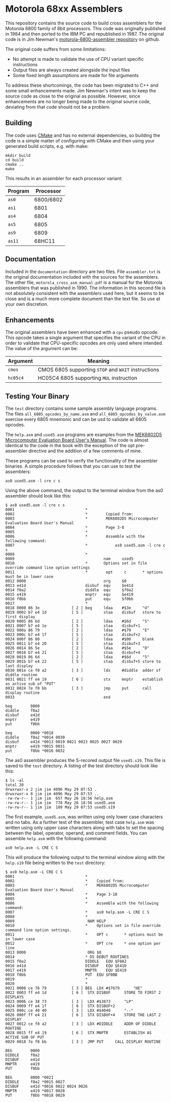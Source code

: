 # Motorola 68xx Assemblers

This repository contains the source code to build cross
assemblers for the Motorola 6800 family of 8bit processors.  This code was
originally published in 1984 and then ported to the IBM PC and republished
in 1987.  The original code is in Jim Newman's
[motorola-6800-assembler repository](https://github.com/JimInCA/motorola-6800-assembler)
on github.

The original code suffers from some limitations:
- No attempt is made to validate the use of CPU variant specific instructions
- Output files are always created alongside the input files
- Some fixed length assumptions are made for file arguments

To address these shortcomings, the code has been migrated to C++ and some
small enhancements made.  Jim Newman's intent was to keep the source code
as close to the original as possible.  However, since enhancements are no
longer being made to the original source code, deviating from that code
should not be a problem.

## Building

The code uses [CMake](https://cmake.org) and has no external dependencies,
so building the code is a simple matter of configuring with CMake and then
using your generated build scripts, e.g. with make:
```
mkdir build
cd build
cmake ..
make
```

This results in an assembler for each processor variant:

| Program | Processor |
| ------- | --------- |
| `as0`   | 6800/6802 |
| `as1`   | 6801      |
| `as4`   | 6804      |
| `as5`   | 6805      |
| `as9`   | 6809      |
| `as11`  | 68HC11    |


## Documentation

Included in the `documentation` directory are two files.  File
`assembler.txt` is the original documentation included with the sources for
the assemblers.  The other file, `motorola_cross_asm_manual.pdf` is a manual
for the Motorola assemblers that was published in 1990.  The information in
this second file is not absolutely consistent with the assemblers used here,
but it seems to be close and is a much more complete document than the text
file.  So use at your own discretion.

## Enhancements

The original assemblers have been enhanced with a `cpu` pseudo opcode.  This
opcode takes a single argument that specifies the variant of the CPU in order
to validate that CPU-specific opcodes are only used where intended.  The
value of the argument can be:

| Argument | Meaning |
| -------- | ------- |
| `cmos`   | CMOS 6805 supporting `STOP` and `WAIT` instructions |
| `hc05c4` | HC05C4 6805 supporting `MUL` instruction |

## Testing Your Binary

The `test` directory contains some sample assembly language programs.
The files `all_6805_opcodes_by_name.asm` and `all_6805_opcodes_by_value.asm`
exercise every 6805 mnemonic and can be usd to validate all 6805 opcodes.

The `help.asm` and `used5.asm` programs are examples from the
[MEK6802D5 Microcomputer Evaluation Board User's Manual](https://github.com/JimInCA/cassette-tape-emulator/blob/main/doc/mek6802d5.pdf).
The code is almost identical to the code in the book with the exception of
the opt pre-assembler directive and the addition of a few comments of mine.

These programs can be used to verify
the functionality of the assembler binaries.  A simple procedure follows that
you can use to test the assemblers:
```
as0 used5.asm -l cre c s
```
Using the above command, the output to the terminal window from the as0
assembler should look like this:
```
$ as0 used5.asm -l cre c s
0001                               *
0002                               *        Copied from:
0003                               *        MEK6802D5 Microcomputer Evaluation Board User's Manual
0004                               *        Page 3-8
0005                               *
0006                               *        Assemble with the following command:
0007                               *            as0 used5.asm -l cre c s
0008                               *
0009                                       nam     used5
0010                               *       Options set in file override command line option settings
0011                               *        opt     c       * options must be in lower case
0012 0000                                  org     $0
0013 e41d                          disbuf  equ     $e41d
0014 f0a2                          diddle  equ     $f0a2
0015 e419                          mnptr   equ     $e419
0016 f0bb                          put     equ     $f0bb
0017                               *
0018 0000 86 3e              [ 2 ] beg     ldaa    #$3e     "U"
0019 0002 b7 e4 1d           [ 5 ]         staa    disbuf   store to first display
0020 0005 86 6d              [ 2 ]         ldaa    #$6d     "S"
0021 0007 b7 e4 1e           [ 5 ]         staa    disbuf+1
0022 000a 86 79              [ 2 ]         ldaa    #$79     "E"
0023 000c b7 e4 1f           [ 5 ]         staa    disbuf+2
0024 000f 86 00              [ 2 ]         ldaa    #$00     blank
0025 0011 b7 e4 20           [ 5 ]         staa    disbuf+3
0026 0014 86 5e              [ 2 ]         ldaa    #$5e     "D"
0027 0016 b7 e4 21           [ 5 ]         staa    disbuf+4
0028 0019 86 6d              [ 2 ]         ldaa    #$6d     "5"
0029 001b b7 e4 22           [ 5 ]         staa    disbuf+5 store to last display
0030 001e ce f0 a2           [ 3 ]         ldx     #diddle  adder of diddle routine
0031 0021 ff e4 19           [ 6 ]         stx     mnptr    establish as active sub of "PUT"
0032 0024 7e f0 bb           [ 3 ]         jmp     put      call display routine
0033                                       end

beg        0000
diddle     f0a2
disbuf     e41d
mnptr      e419
put        f0bb

beg        0000 *0018
diddle     f0a2 *0014 0030
disbuf     e41d *0013 0019 0021 0023 0025 0027 0029
mnptr      e419 *0015 0031
put        f0bb *0016 0032 
```

The as0 assembler produces the S-recored output file `used5.s19`.  This file is
saved to the `test` directory.  A listing of the test directory should look
like this:

```
$ ls -al
total 20
drwxrwxr-x 2 jim jim 4096 May 29 07:53 .
drwxrwxr-x 8 jim jim 4096 May 29 07:53 ..
-rw-rw-r-- 1 jim jim  657 May 26 18:56 help.asm
-rw-rw-r-- 1 jim jim  778 May 26 18:56 used5.asm
-rw-rw-r-- 1 jim jim  109 May 29 07:53 used5.s19
```

The first example, `used5.asm`, was written using only lower case characters
and no tabs.  As a further test of the assembler, test case `help.asm` was
written using only upper case characters along with tabs to set the spacing
between the label, operator, operand, and comment fields.  You can assemble
`help.asm` with the following command:

```
as0 help.asm -L CRE C S
```

This will produce the following output to the terminal window along with the
`help.s19` file being written to the `test` directory:

```
$ as0 help.asm -L CRE C S
0001                               *
0002                               *	Copied from:
0003                               *	MEK6802D5 Microcomputer Evaluation Board User's Manual
0004                               *	Page 3-10
0005                               *
0006                               *	Assemble with the following command:
0007                               * 	as0 help.asm -L CRE C S
0008                               *
0009                               	NAM	HELP
0010                               *	Options set in file override command line option settings.
0011                               *	OPT	c		* options must be in lower case
0012                               *	OPT	cre		* one option per line
0013 0000                          	ORG	$0
0014                               * D5 DEBUT ROUTINES
0015 f0a2                          DIDDLE	EQU	$F0A2
0016 e41d                          DISBUF	EQU	$E41D
0017 e419                          MNPTR	EQU	$E419
0018 f0bb                          PUT	EQU	$F0BB
0019                               *
0020                               *
0021 0000 ce 76 79           [ 3 ] BEG	LDX	#$7679		"HE"
0022 0003 ff e4 1d           [ 6 ] 	STX	DISBUF		STORE TO FIRST 2 DISPLAYS
0023 0006 ce 38 73           [ 3 ] 	LDX	#$3873		"LP"
0024 0009 ff e4 1f           [ 6 ] 	STX	DISBUF+2
0025 000c ce 40 40           [ 3 ] 	LDX	#$4040		"--"
0026 000f ff e4 21           [ 6 ] 	STX	DISBUF+4	STORE THE LAST 2 DISPLAY
0027 0012 ce f0 a2           [ 3 ] 	LDX	#DIDDLE		ADDR OF DIDDLE ROUTINE
0028 0015 ff e4 19           [ 6 ] 	STX	MNPTR		ESTABLISH AS ACTIVE SUB OF PUT
0029 0018 7e f0 bb           [ 3 ] 	JMP	PUT		CALL DISPLAY ROUTINE

BEG        0000
DIDDLE     f0a2
DISBUF     e41d
MNPTR      e419
PUT        f0bb

BEG        0000 *0021 
DIDDLE     f0a2 *0015 0027 
DISBUF     e41d *0016 0022 0024 0026 
MNPTR      e419 *0017 0028 
PUT        f0bb *0018 0029 
```
